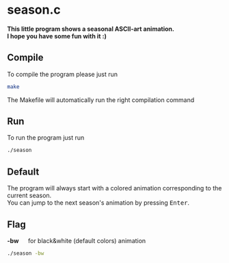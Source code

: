 # season.c

**This little program shows a seasonal ASCII-art animation.**\
**I hope you have some fun with it :)**

## Compile
To compile the program please just run
```bash
make
```
The Makefile will automatically run the right compilation command

## Run
To run the program just run
```bash
./season
```
## Default
The program will always start with a colored animation corresponding to the current season.\
You can jump to the next season's animation by pressing <kbd>Enter</kbd>.

## Flag
**-bw** &emsp; for black&white (default colors) animation
```bash
./season -bw
```


